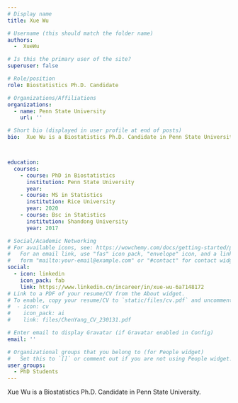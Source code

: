 ```yaml
---
# Display name
title: Xue Wu

# Username (this should match the folder name)
authors:
  -  XueWu

# Is this the primary user of the site?
superuser: false

# Role/position
role: Biostatistics Ph.D. Candidate

# Organizations/Affiliations
organizations:
  - name: Penn State University
    url: ''

# Short bio (displayed in user profile at end of posts)
bio:  Xue Wu is a Biostatistics Ph.D. Candidate in Penn State University.



education:
  courses:
    - course: PhD in Biostatistics
      institution: Penn State University
      year: 
    - course: MS in Statistics
      institution: Rice University
      year: 2020
    - course: Bsc in Statistics
      institution: Shandong University
      year: 2017

# Social/Academic Networking
# For available icons, see: https://wowchemy.com/docs/getting-started/page-builder/#icons
#   For an email link, use "fas" icon pack, "envelope" icon, and a link in the
#   form "mailto:your-email@example.com" or "#contact" for contact widget.
social:
  - icon: linkedin
    icon_pack: fab
    link: https://www.linkedin.cn/incareer/in/xue-wu-6a7148172
# Link to a PDF of your resume/CV from the About widget.
# To enable, copy your resume/CV to `static/files/cv.pdf` and uncomment the lines below.
#  - icon: cv
#    icon_pack: ai
#    link: files/ChenYang_CV_230131.pdf

# Enter email to display Gravatar (if Gravatar enabled in Config)
email: ''

# Organizational groups that you belong to (for People widget)
#   Set this to `[]` or comment out if you are not using People widget.
user_groups:
  - PhD Students
---
```


Xue Wu is a Biostatistics Ph.D. Candidate in Penn State University.